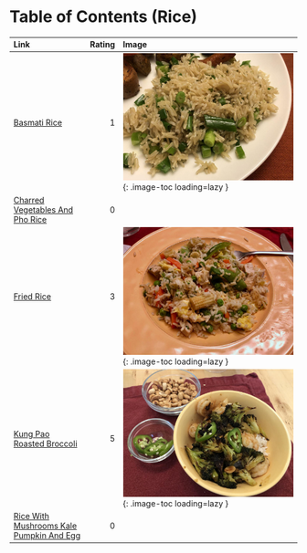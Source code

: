 # Table of Contents (Rice)

| Link                                                                                      |   Rating | Image                                                                                           |
|:------------------------------------------------------------------------------------------|---------:|:------------------------------------------------------------------------------------------------|
| [Basmati Rice](./basmati_rice.md)                                                         |        1 | ![basmati_rice.jpg](./basmati_rice.jpg){: .image-toc loading=lazy }                             |
| [Charred Vegetables And Pho Rice](./charred_vegetables_and_pho_rice.md)                   |        0 | <!-- TODO: Capture image -->                                                                    |
| [Fried Rice](./fried_rice.md)                                                             |        3 | ![fried_rice.jpeg](./fried_rice.jpeg){: .image-toc loading=lazy }                               |
| [Kung Pao Roasted Broccoli](./kung_pao_roasted_broccoli.md)                               |        5 | ![kung_pao_roasted_broccoli.jpeg](./kung_pao_roasted_broccoli.jpeg){: .image-toc loading=lazy } |
| [Rice With Mushrooms Kale Pumpkin And Egg](./rice_with_mushrooms_kale_pumpkin_and_egg.md) |        0 | <!-- TODO: Capture image -->                                                                    |
